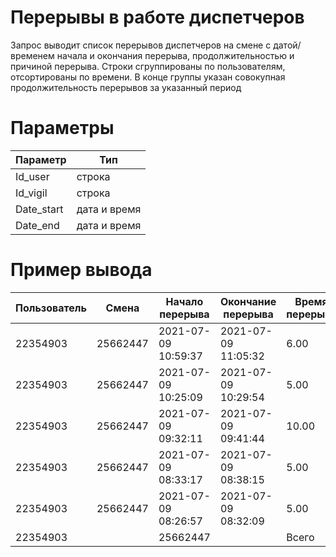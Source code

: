 # Перерывы в работе диспетчеров
Запрос выводит список перерывов диспетчеров на смене с датой/временем начала и окончания перерыва, продолжительностью и причиной перерыва. Строки сгруппированы по пользователям, отсортированы по времени. В конце группы указан совокупная продолжительность перерывов за указанный период
# Параметры
|Параметр|Тип|
|--|--|
|Id_user|строка|
|Id_vigil|строка|
|Date_start|дата и время|
|Date_end|дата и время|
# Пример вывода
|Пользователь|Смена|Начало перерыва|Окончание перерыва|Время перерыва|Тип перерыва|
|--|--|--|--|--|--|
|22354903|25662447|2021-07-09 10:59:37|2021-07-09 11:05:32|6.00	|Курилка|
|22354903|25662447|2021-07-09 10:25:09|2021-07-09 10:29:54|5.00|Чай|
|22354903|25662447|2021-07-09 09:32:11|2021-07-09 09:41:44|10.00|Чай|
|22354903|25662447|2021-07-09 08:33:17|2021-07-09 08:38:15|5.00|Курилка|
|22354903|25662447|2021-07-09 08:26:57|2021-07-09 08:32:09|5.00|Курилка|
|22354903||25662447||Всего|31.00||
